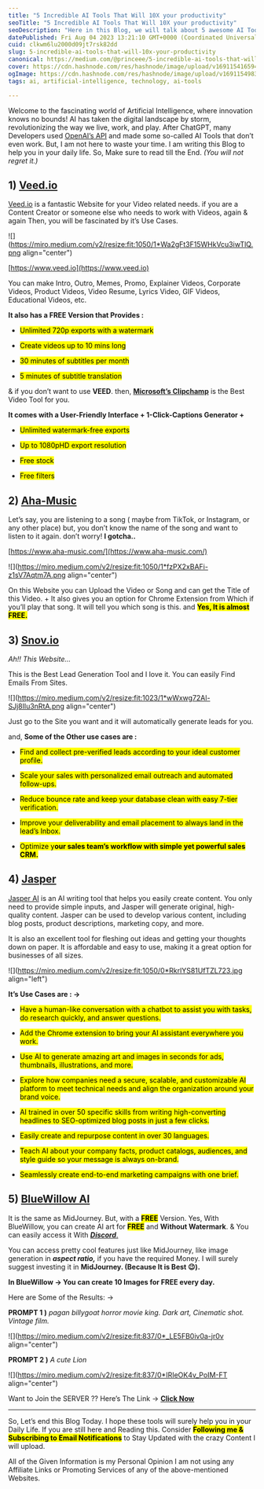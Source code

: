 ```yaml
---
title: "5 Incredible AI Tools That Will 10X your productivity"
seoTitle: "5 Incredible AI Tools That Will 10X your productivity"
seoDescription: "Here in this Blog, we will talk about 5 awesome AI Tools, that will increase your productivity for sure! No Clickbait."
datePublished: Fri Aug 04 2023 13:21:10 GMT+0000 (Coordinated Universal Time)
cuid: clkwm6lu2000d09jt7rsk82dd
slug: 5-incredible-ai-tools-that-will-10x-your-productivity
canonical: https://medium.com/@princeee/5-incredible-ai-tools-that-will-10x-your-productivity-50e6f9b9aa97
cover: https://cdn.hashnode.com/res/hashnode/image/upload/v1691154165944/8f7258bc-25f1-48b7-b95b-7ad252992f00.jpeg
ogImage: https://cdn.hashnode.com/res/hashnode/image/upload/v1691154983512/712b1af8-62d9-4c5a-97e3-8749e50dc795.jpeg
tags: ai, artificial-intelligence, technology, ai-tools

---
```


Welcome to the fascinating world of Artificial Intelligence, where innovation knows no bounds! AI has taken the digital landscape by storm, revolutionizing the way we live, work, and play. After ChatGPT, many Developers used [OpenAI’s API](https://openai.com/blog/openai-api) and made some so-called AI Tools that don’t even work. But, I am not here to waste your time. I am writing this Blog to help you in your daily life. So, Make sure to read till the End. *(You will not regret it.)*

## **1)** [**Veed.io**](http://Veed.io)

[Veed.io](http://Veed.io) is a fantastic Website for your Video related needs. if you are a Content Creator or someone else who needs to work with Videos, again & again Then, you will be fascinated by it’s Use Cases.

![](https://miro.medium.com/v2/resize:fit:1050/1*Wa2gFt3F15WHkVcu3iwTlQ.png align="center")

[https://www.veed.io](https://www.veed.io)

You can make Intro, Outro, Memes, Promo, Explainer Videos, Corporate Videos, Product Videos, Video Resume, Lyrics Video, GIF Videos, Educational Videos, etc.

**It also has a FREE Version that Provides :**

* <mark>Unlimited 720p exports with a watermark</mark>
    
* <mark>Create videos up to 10 mins long</mark>
    
* <mark>30 minutes of subtitles per month</mark>
    
* <mark>5 minutes of subtitle translation</mark>
    

& if you don’t want to use **VEED**. then, [**Microsoft’s Clipchamp**](https://clipchamp.com/en/) is the Best Video Tool for you.

**It comes with a User-Friendly Interface + 1-Click-Captions Generator +**

* <mark>Unlimited watermark-free exports</mark>
    
* <mark>Up to 1080pHD export resolution</mark>
    
* <mark>Free stock</mark>
    
* <mark>Free filters</mark>
    

## **2)** [**Aha-Music**](https://www.aha-music.com/)

Let’s say, you are listening to a song ( maybe from TikTok, or Instagram, or any other place) but, you don’t know the name of the song and want to listen to it again. don’t worry! **I gotcha..**

[https://www.aha-music.com/](https://www.aha-music.com/)

![](https://miro.medium.com/v2/resize:fit:1050/1*fzPX2xBAFi-z1sV7Aqtm7A.png align="center")

On this Website you can Upload the Video or Song and can get the Title of this Video. + It also gives you an option for Chrome Extension from Which if you’ll play that song. It will tell you which song is this. and **<mark>Yes, It is almost FREE.</mark>**

## **3)** [**Snov.io**](http://Snov.io)

*Ah!! This Website…*

This is the Best Lead Generation Tool and I love it. You can easily Find Emails From Sites.

![](https://miro.medium.com/v2/resize:fit:1023/1*wWxwg72Al-SJj8Ilu3nRtA.png align="center")

  
Just go to the Site you want and it will automatically generate leads for you.

and, **Some of the Other use cases are :**

* <mark>Find and collect pre-verified leads according to your ideal customer profile.</mark>
    
* <mark>Scale your sales with personalized email outreach and automated follow-ups.</mark>
    
* <mark>Reduce bounce rate and keep your database clean with easy 7-tier verification.</mark>
    
* <mark>Improve your deliverability and email placement to always land in the lead’s Inbox.</mark>
    
* <mark>Optimize y</mark>**<mark>our sales team’s workflow with simple yet powerful sales CRM.</mark>**
    

## **4)** [**Jasper**](https://www.jasper.ai/)

[Jasper AI](https://www.jasper.ai/) is an AI writing tool that helps you easily create content. You only need to provide simple inputs, and Jasper will generate original, high-quality content. Jasper can be used to develop various content, including blog posts, product descriptions, marketing copy, and more.

It is also an excellent tool for fleshing out ideas and getting your thoughts down on paper. It is affordable and easy to use, making it a great option for businesses of all sizes.

![](https://miro.medium.com/v2/resize:fit:1050/0*RkrlYS81UfTZL723.jpg align="left")

**It’s Use Cases are : →**

* <mark>Have a human-like conversation with a chatbot to assist you with tasks, do research quickly, and answer questions.</mark>
    
* <mark>Add the Chrome extension to bring your AI assistant everywhere you work.</mark>
    
* <mark>Use AI to generate amazing art and images in seconds for ads, thumbnails, illustrations, and more.</mark>
    
* <mark>Explore how companies need a secure, scalable, and customizable AI platform to meet technical needs and align the organization around your brand voice.</mark>
    
* <mark>AI trained in over 50 specific skills from writing high-converting headlines to SEO-optimized blog posts in just a few clicks.</mark>
    
* <mark>Easily create and repurpose content in over 30 languages.</mark>
    
* <mark>Teach AI about your company facts, product catalogs, audiences, and style guide so your message is always on-brand.</mark>
    
* <mark>Seamlessly create end-to-end marketing campaigns with one brief.</mark>
    

## **5)** [**BlueWillow AI**](https://www.bluewillow.ai/)

It is the same as MidJourney. But, with a **<mark>FREE</mark>** Version. Yes, With BlueWillow, you can create AI art for **<mark>FREE</mark>** and **Without Watermark**. & You can easily access it With [***Discord***.](https://discord.com/channels/1046979304547954728/1060989317180301363)

You can access pretty cool features just like MidJourney, like image generation in ***aspect ratio,*** if you have the required Money. I will surely suggest investing it in **MidJourney. (Because It is Best 😉).**

**In BlueWillow → You can create 10 Images for FREE every day.**

Here are Some of the Results: →

**PROMPT 1 )** *pagan billygoat horror movie king. Dark art, Cinematic shot. Vintage film.*

![](https://miro.medium.com/v2/resize:fit:837/0*_LE5FB0iv0a-jr0v align="center")

**PROMPT 2 )** *A cute Lion*

![](https://miro.medium.com/v2/resize:fit:837/0*IRIeOK4v_PoIM-FT align="center")

Want to Join the SERVER ?? Here’s The Link → [**Click Now**](https://discord.com/channels/1046979304547954728/1060989317180301363)

---

So, Let’s end this Blog Today. I hope these tools will surely help you in your Daily Life. If you are still here and Reading this. Consider **<mark>Following me &amp; Subscribing to Email Notifications</mark>** to Stay Updated with the crazy Content I will upload.

All of the Given Information is my Personal Opinion I am not using any Affiliate Links or Promoting Services of any of the above-mentioned Websites.